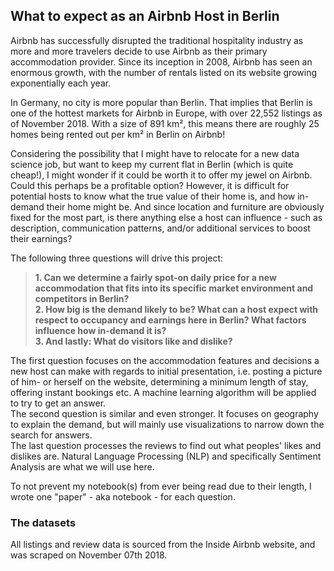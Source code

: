 
## What to expect as an Airbnb Host in Berlin

Airbnb has successfully disrupted the traditional hospitality industry as more and more travelers decide to use Airbnb as their primary accommodation provider. Since its inception in 2008, Airbnb has seen an enormous growth, with the number of rentals listed on its website growing exponentially each year.

In Germany, no city is more popular than Berlin. That implies that Berlin is one of the hottest markets for Airbnb in Europe, with over 22,552 listings as of November 2018. With a size of 891 km², this means there are roughly 25 homes being rented out per km² in Berlin on Airbnb!

Considering the possibility that I might have to relocate for a new data science job, but want to keep my current flat in Berlin (which is quite cheap!), I might wonder if it could be worth it to offer my jewel on Airbnb. Could this perhaps be a profitable option? However, it is difficult for potential hosts to know what the true value of their home is, and how in-demand their home might be. And since location and furniture are obviously fixed for the most part, is there anything else a host can influence - such as description, communication patterns, and/or additional services to boost their earnings?

The following three questions will drive this project:

> **1. Can we determine a fairly spot-on daily price for a new accommodation that fits into its specific market environment and competitors in Berlin?** <br>
> **2. How big is the demand likely to be? What can a host expect with respect to occupancy and earnings here in Berlin? What factors influence how in-demand it is?** <br>
> **3. And lastly: What do visitors like and dislike?**

The first question focuses on the accommodation features and decisions a new host can make with regards to initial presentation, i.e. posting a picture of him- or herself on the website, determining a minimum length of stay, offering instant bookings etc. A machine learning algorithm will be applied to try to get an answer. 
<br> The second question is similar and even stronger. It focuses on geography to explain the demand, but will mainly use visualizations to narrow down the search for answers. 
<br> The last question processes the reviews to find out what peoples' likes and dislikes are. Natural Language Processing (NLP) and specifically Sentiment Analysis are what we will use here.

To not prevent my notebook(s) from ever being read due to their length, I wrote one "paper" - aka notebook - for each question. 

### The datasets

All listings and review data is sourced from the Inside Airbnb website, and was scraped on November 07th 2018.
